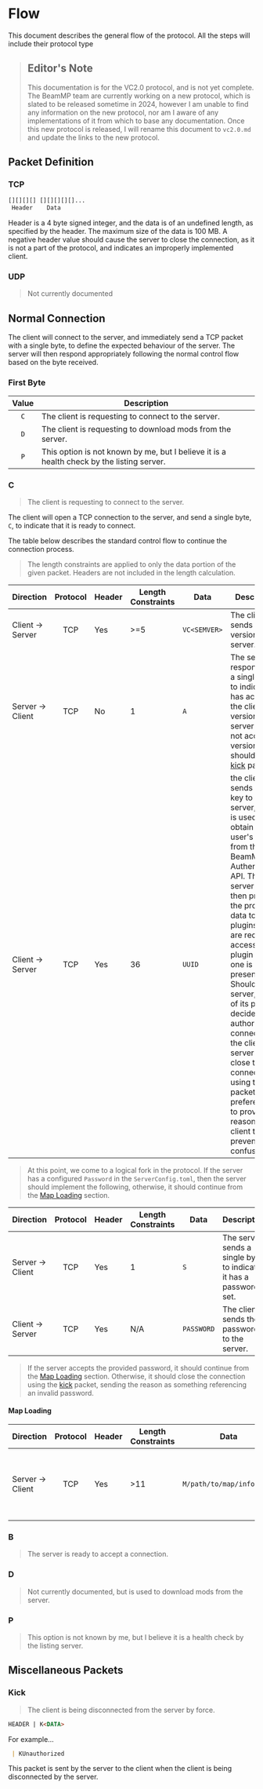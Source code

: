 # Flow

This document describes the general flow of the protocol.
All the steps will include their protocol type

> ## Editor's Note
>
> This documentation is for the VC2.0 protocol, and is not yet complete.
> The BeamMP team are currently working on a new protocol, which is slated to be released sometime in 2024, however I am unable to find any information on the new protocol, nor am I aware of any implementations of it from which to base any documentation. Once this new protocol is released, I will rename this document to `vc2.0.md` and update the links to the new protocol.

## Packet Definition

### TCP

```md
[][][][] [][][][][]...
 Header    Data
```

Header is a 4 byte signed integer, and the data is of an undefined length, as specified by the header. The maximum size of the data is 100 MB. A negative header value should cause the server to close the connection, as it is not a part of the protocol, and indicates an improperly implemented client.

### UDP

> Not currently documented

## Normal Connection

The client will connect to the server, and immediately send a TCP packet with a single byte, to define the expected behaviour of the server. The server will then respond appropriately following the normal control flow based on the byte received.

### First Byte

| Value | Description                                                                               |
|:-----:|-------------------------------------------------------------------------------------------|
|  `C`  | The client is requesting to connect to the server.                                        |
|  `D`  | The client is requesting to download mods from the server.                                |
|  `P`  | This option is not known by me, but I believe it is a health check by the listing server. |

### C

> The client is requesting to connect to the server.

The client will open a TCP connection to the server, and send a single byte, `C`, to indicate that it is ready to connect.

The table below describes the standard control flow to continue the connection process.

> The length constraints are applied to only the data portion of the given packet. Headers are not included in the length calculation.

| Direction        | Protocol | Header | Length Constraints | Data         | Description                                                                                                                                                                                                                                                                                                                                                                                                                                                                                                            |
|------------------|:--------:|--------|--------------------|--------------|------------------------------------------------------------------------------------------------------------------------------------------------------------------------------------------------------------------------------------------------------------------------------------------------------------------------------------------------------------------------------------------------------------------------------------------------------------------------------------------------------------------------|
| Client -> Server |   TCP    | Yes    | >=5                | `VC<SEMVER>` | The client sends its version to the server.                                                                                                                                                                                                                                                                                                                                                                                                                                                                            |
| Server -> Client |   TCP    | No     | 1                  | `A`          | The server responds with a single byte to indicate it has accepted the client version. If the server does not accept the version, it should send a [kick](#kick) packet                                                                                                                                                                                                                                                                                                                                                |
| Client -> Server |   TCP    | Yes    | 36                 | `UUID`       | the client sends a public key to the server, which is used to obtain the user's details from the BeamMP Authentication API. The server should then present the profile data to any plugins which are requesting access via the plugin API (if one is present). Should the server, or one of its plugins decide to not authorize the connection of the client, the server should close the connection using the [kick](#kick) packet, with preference as to providing a reason to the client to prevent user confusion. |

> At this point, we come to a logical fork in the protocol. If the server has a configured `Password` in the `ServerConfig.toml`, then the server should implement the following, otherwise, it should continue from the [Map Loading](#map-loading) section.

| Direction        | Protocol | Header | Length Constraints | Data       | Description                                                       |
|------------------|:--------:|--------|--------------------|------------|-------------------------------------------------------------------|
| Server -> Client |   TCP    | Yes    | 1                  | `S`        | The server sends a single byte to indicate it has a password set. |
| Client -> Server |   TCP    | Yes    | N/A                | `PASSWORD` | The client sends the password to the server.                      |

> If the server accepts the provided password, it should continue from the [Map Loading](#map-loading) section. Otherwise, it should close the connection using the [kick](#kick) packet, sending the reason as something referencing an invalid password.

#### Map Loading

| Direction        | Protocol | Header | Length Constraints | Data                      | Description                                                          |
|------------------|:--------:|--------|--------------------|---------------------------|----------------------------------------------------------------------|
| Server -> Client |   TCP    | Yes    | >11                | `M/path/to/map/info.json` | The server sends the path to the map information file to the client. |

### B

> The server is ready to accept a connection.

### D

> Not currently documented, but is used to download mods from the server.

### P

> This option is not known by me, but I believe it is a health check by the listing server.

## Miscellaneous Packets

### Kick

> The client is being disconnected from the server by force.

```md
HEADER | K<DATA>
```

For example...

```md
 | KUnauthorized
```

This packet is sent by the server to the client when the client is being disconnected by the server.
